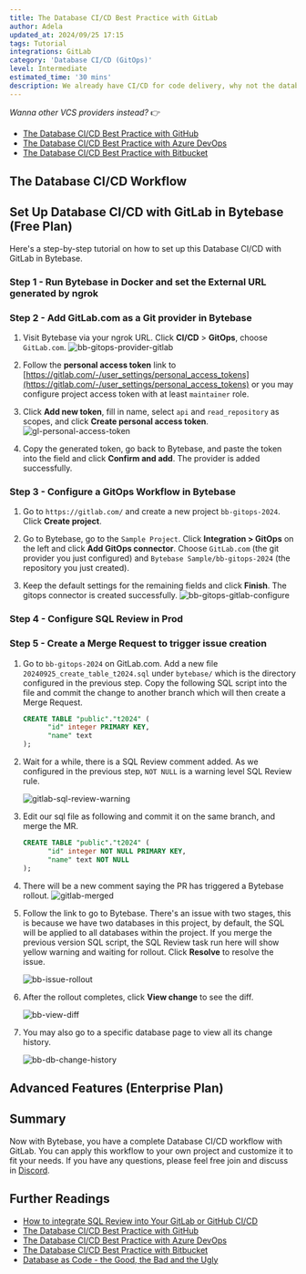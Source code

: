 ```yaml
---
title: The Database CI/CD Best Practice with GitLab
author: Adela
updated_at: 2024/09/25 17:15
tags: Tutorial
integrations: GitLab
category: 'Database CI/CD (GitOps)'
level: Intermediate
estimated_time: '30 mins'
description: We already have CI/CD for code delivery, why not the database? Imagine applying and deploying database changes the same way you would application code.
---
```


_Wanna other VCS providers instead?_ 👉

- [The Database CI/CD Best Practice with GitHub](/docs/tutorials/gitops-github-workflow)
- [The Database CI/CD Best Practice with Azure DevOps](/docs/tutorials/database-cicd-best-practice-with-azure-devops)
- [The Database CI/CD Best Practice with Bitbucket](/docs/tutorials/database-cicd-best-practice-with-bitbucket)

## The Database CI/CD Workflow

<IncludeBlock url="/docs/share/tutorials/database-workflow"></IncludeBlock>

## Set Up Database CI/CD with GitLab in Bytebase (Free Plan)

Here's a step-by-step tutorial on how to set up this Database CI/CD with GitLab in Bytebase.

### Step 1 - Run Bytebase in Docker and set the External URL generated by ngrok

<IncludeBlock url="/docs/get-started/install/vcs-with-ngrok"></IncludeBlock>

### Step 2 - Add GitLab.com as a Git provider in Bytebase

1. Visit Bytebase via your ngrok URL. Click **CI/CD** > **GitOps**, choose `GitLab.com`.
   ![bb-gitops-provider-gitlab](/content/docs/tutorials/database-cicd-best-practice-with-gitlab/bb-gitops-provider-gitlab.webp)

1. Follow the **personal access token** link to [https://gitlab.com/-/user_settings/personal_access_tokens](https://gitlab.com/-/user_settings/personal_access_tokens) or you may configure project access token with at least `maintainer` role.

1. Click **Add new token**, fill in name, select `api` and `read_repository` as scopes, and click **Create personal access token**.
   ![gl-personal-access-token](/content/docs/tutorials/database-cicd-best-practice-with-gitlab/gl-personal-access-token.webp)

1. Copy the generated token, go back to Bytebase, and paste the token into the field and click **Confirm and add**. The provider is added successfully.

### Step 3 - Configure a GitOps Workflow in Bytebase

1. Go to `https://gitlab.com/` and create a new project `bb-gitops-2024`. Click **Create project**.

1. Go to Bytebase, go to the `Sample Project`. Click **Integration > GitOps** on the left and click **Add GitOps connector**. Choose `GitLab.com` (the git provider you just configured) and `Bytebase Sample/bb-gitops-2024` (the repository you just created).

1. Keep the default settings for the remaining fields and click **Finish**. The gitops connector is created successfully.
   ![bb-gitops-gitlab-configure](/content/docs/tutorials/database-cicd-best-practice-with-gitlab/bb-gitops-gitlab-configure.webp)

### Step 4 - Configure SQL Review in Prod

<IncludeBlock url="/docs/share/tutorials/sql-review-not-null"></IncludeBlock>

### Step 5 - Create a Merge Request to trigger issue creation

1. Go to `bb-gitops-2024` on GitLab.com. Add a new file `20240925_create_table_t2024.sql` under `bytebase/` which is the directory configured in the previous step. Copy the following SQL script into the file and commit the change to another branch which will then create a Merge Request.

   ```sql
   CREATE TABLE "public"."t2024" (
         "id" integer PRIMARY KEY,
         "name" text
   );
   ```

1. Wait for a while, there is a SQL Review comment added. As we configured in the previous step, `NOT NULL` is a warning level SQL Review rule.

   ![gitlab-sql-review-warning](/content/docs/tutorials/database-cicd-best-practice-with-gitlab/gitlab-sql-review-warning.webp)

1. Edit our sql file as following and commit it on the same branch, and merge the MR.

   ```sql
   CREATE TABLE "public"."t2024" (
         "id" integer NOT NULL PRIMARY KEY,
         "name" text NOT NULL
   );
   ```

1. There will be a new comment saying the PR has triggered a Bytebase rollout.
   ![gitlab-merged](/content/docs/tutorials/database-cicd-best-practice-with-gitlab/gitlab-merged.webp)

1. Follow the link to go to Bytebase. There's an issue with two stages, this is because we have two databases in this project, by default, the SQL will be applied to all databases within the project. If you merge the previous version SQL script, the SQL Review task run here will show yellow warning and waiting for rollout. Click **Resolve** to resolve the issue.

   ![bb-issue-rollout](/content/docs/tutorials/database-cicd-best-practice-with-gitlab/bb-issue-rollout.webp)

1. After the rollout completes, click **View change** to see the diff.

   ![bb-view-diff](/content/docs/tutorials/database-cicd-best-practice-with-gitlab/bb-view-diff.webp)

1. You may also go to a specific database page to view all its change history.

   ![bb-db-change-history](/content/docs/tutorials/database-cicd-best-practice-with-bitbucket/bb-db-change-history.webp)

## Advanced Features (Enterprise Plan)

<IncludeBlock url="/docs/share/tutorials/database-workflow-advanced-features"></IncludeBlock>

## Summary

Now with Bytebase, you have a complete Database CI/CD workflow with GitLab. You can apply this workflow to your own project and customize it to fit your needs. If you have any questions, please feel free join and discuss in [Discord](https://discord.gg/huyw7gRsyA).

## Further Readings

- [How to integrate SQL Review into Your GitLab or GitHub CI/CD](/docs/tutorials/how-to-integrate-sql-review-into-gitlab-github-ci/)
- [The Database CI/CD Best Practice with GitHub](/docs/tutorials/gitops-github-workflow)
- [The Database CI/CD Best Practice with Azure DevOps](/docs/tutorials/database-cicd-best-practice-with-azure-devops)
- [The Database CI/CD Best Practice with Bitbucket](/docs/tutorials/database-cicd-best-practice-with-bitbucket)
- [Database as Code - the Good, the Bad and the Ugly](/blog/database-as-code)
